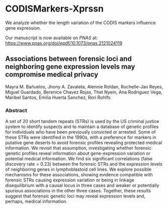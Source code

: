 # CODISMarkers-Xprssn

We analyze whether the length variation of the CODIS markers influence gene expression.

Our manuscript is now available on *PNAS* at: https://www.pnas.org/doi/epdf/10.1073/pnas.2121024119

## Associations between forensic loci and neighboring gene expression levels may compromise medical privacy

Mayra M. Bañuelos, Jhony A. Zavaleta, Alennie Roldan, Rochelle-Jan Reyes, Miguel Guardado, Berenice Chavez Rojas, Thet Nyein, Ana Rodriguez Vega, Maribel Santos, Emilia Huerta Sanchez,  Rori Rohlfs

### Abstract

A set of 20 short tandem repeats (STRs) is used by the US criminal justice system to identify suspects and to maintain a database of genetic profiles for individuals who have been previously convicted or arrested. Some of these STRs were identified in the 1990s, with a preference for markers in putative gene deserts to avoid forensic profiles revealing protected medical information. We revisit that assumption, investigating whether forensic genetic profiles reveal information about gene-expression variation or potential medical information. We find six significant correlations (false discovery rate = 0.23) between the forensic STRs and the expression levels of neighboring genes in lymphoblastoid cell lines. We explore possible mechanisms for these associations, showing evidence compatible with forensic STRs causing expression variation or being in linkage disequilibrium with a causal locus in three cases and weaker or potentially spurious associations in the other three cases. Together, these results suggest that forensic genetic loci may reveal expression levels and, perhaps, medical information.
